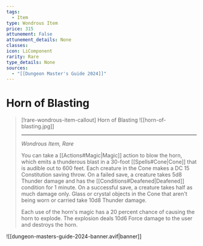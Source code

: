 ```yaml
---
tags:
  - Item
type: Wondrous Item
price: 315
attunement: False
attunement_details: None
classes:
icon: LiComponent
rarity: Rare
type_details: None
sources: 
  - "[[Dungeon Master's Guide 2024]]"
---
```

# Horn of Blasting
>[!rare-wondrous-item-callout] Horn of Blasting
>![[horn-of-blasting.jpg]]
>
> - - -
>_Wondrous Item, Rare_
>
>You can take a [[Actions#Magic\|Magic]] action to blow the horn, which emits a thunderous blast in a 30-foot [[Spells#Cone\|Cone]] that is audible out to 600 feet. Each creature in the Cone makes a DC 15 Constitution saving throw. On a failed save, a creature takes 5d8 Thunder damage and has the [[Conditions#Deafened\|Deafened]] condition for 1 minute. On a successful save, a creature takes half as much damage only. Glass or crystal objects in the Cone that aren't being worn or carried take 10d8 Thunder damage.
>
>Each use of the horn's magic has a 20 percent chance of causing the horn to explode. The explosion deals 10d6 Force damage to the user and destroys the horn.
>


![[dungeon-masters-guide-2024-banner.avif|banner]]